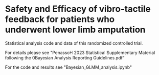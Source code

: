 # Safety and Efficacy of vibro-tactile feedback for patients who underwent lower limb amputation
Statistical analysis code and data of this randomized controlled trial.

For details please see "PenassoH 2023 Statistical Supplementary Material following the 0Bayesian Analysis Reporting Guidelines.pdf"

For the code and results see "Bayesian_GLMM_analysis.ipynb"
